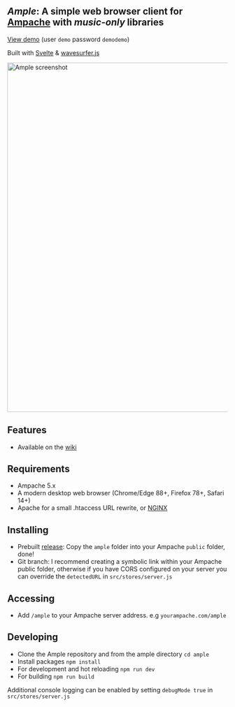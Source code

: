 ## *Ample*: A simple web browser client for [Ampache](https://ampache.org/) with *music-only* libraries

[View demo](https://develop.ampache.dev/ample/) (user ```demo``` password ```demodemo```)

Built with [Svelte](https://svelte.dev/) & [wavesurfer.js](https://github.com/katspaugh/wavesurfer.js)

<img src="https://user-images.githubusercontent.com/5735900/150520027-7e351113-29a9-4919-b3e2-10265f6aa524.jpg" width=800 alt="Ample screenshot" />

## Features
- Available on the [wiki](https://github.com/mitchray/ample/wiki/Features)

## Requirements
- Ampache 5.x
- A modern desktop web browser (Chrome/Edge 88+, Firefox 78+, Safari 14+)
- Apache for a small .htaccess URL rewrite, or [NGINX](https://github.com/mitchray/ample/wiki/NGINX-rewrite)

## Installing
- Prebuilt [release](https://github.com/mitchray/ample/releases): Copy the ```ample``` folder into your Ampache ```public``` folder, done!
- Git branch: I recommend creating a symbolic link within your Ampache public folder, otherwise if you have CORS configured on your server you can override the ```detectedURL``` in ```src/stores/server.js```

## Accessing
- Add ```/ample``` to your Ampache server address. e.g ```yourampache.com/ample```

## Developing
- Clone the Ample repository and from the ample directory ```cd ample```
- Install packages ```npm install```
- For development and hot reloading ```npm run dev```
- For building ```npm run build```

Additional console logging can be enabled by setting ```debugMode true``` in ```src/stores/server.js```
